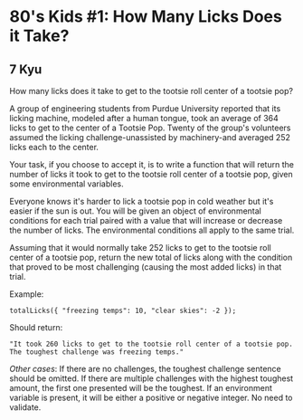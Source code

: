 # 80's Kids #1: How Many Licks Does it Take?
## 7 Kyu

How many licks does it take to get to the tootsie roll center of a tootsie pop?

A group of engineering students from Purdue University reported that its licking machine, modeled after a human tongue, took an average of 364 licks to get to the center of a Tootsie Pop. Twenty of the group's volunteers assumed the licking challenge-unassisted by machinery-and averaged 252 licks each to the center.

Your task, if you choose to accept it, is to write a function that will return the number of licks it took to get to the tootsie roll center of a tootsie pop, given some environmental variables.

Everyone knows it's harder to lick a tootsie pop in cold weather but it's easier if the sun is out. You will be given an object of environmental conditions for each trial paired with a value that will increase or decrease the number of licks. The environmental conditions all apply to the same trial.

Assuming that it would normally take 252 licks to get to the tootsie roll center of a tootsie pop, return the new total of licks along with the condition that proved to be most challenging (causing the most added licks) in that trial.

Example:
```
totalLicks({ "freezing temps": 10, "clear skies": -2 });
```
Should return:
```
"It took 260 licks to get to the tootsie roll center of a tootsie pop. The toughest challenge was freezing temps."
```
*Other cases*: If there are no challenges, the toughest challenge sentence should be omitted. If there are multiple challenges with the highest toughest amount, the first one presented will be the toughest. If an environment variable is present, it will be either a positive or negative integer. No need to validate.